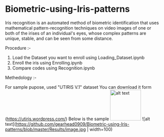 # Biometric-using-Iris-patterns
Iris recognition is an automated method of biometric identification that uses mathematical pattern-recognition techniques on video images of one or both of the irises of an individual's eyes, whose complex patterns are unique, stable, and can be seen from some distance.

Procedure :-
1. Load the Dataset you want to enroll using Loading_Dataset.ipynb
2. Enroll the iris using Enrolling.ipynb
3. Compare codes using Recognition.ipynb

Methedology :-

For sample pupose, used "UTIRIS V.1" dataset
You can download it form (https://utiris.wordpress.com/)
Below is the sample
<img src="https://github.com/gearhead0909/Biometric-using-Iris-patterns/blob/master/Results/image.jpg" alt="alt text" width="100" height="100">
![alt text](https://github.com/gearhead0909/Biometric-using-Iris-patterns/blob/master/Results/image.jpg | width=100)
